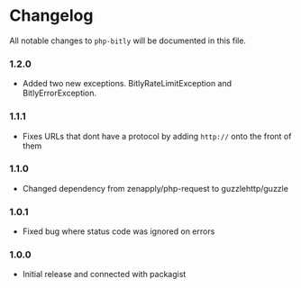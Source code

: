 # Changelog

All notable changes to `php-bitly` will be documented in this file.

### 1.2.0
- Added two new exceptions. BitlyRateLimitException and BitlyErrorException.

### 1.1.1
- Fixes URLs that dont have a protocol by adding `http://` onto the front of them

### 1.1.0
- Changed dependency from zenapply/php-request to guzzlehttp/guzzle

### 1.0.1
- Fixed bug where status code was ignored on errors

### 1.0.0
- Initial release and connected with packagist
